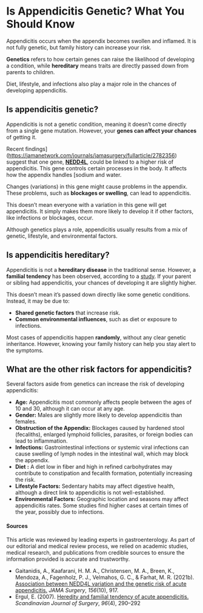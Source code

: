# Is Appendicitis Genetic? What You Should Know

Appendicitis occurs when the appendix becomes swollen and inflamed. It is not fully genetic, but family history can increase your risk.

**Genetics** refers to how certain genes can raise the likelihood of developing a condition, while **hereditary** means traits are directly passed down from parents to children.

Diet, lifestyle, and infections also play a major role in the chances of developing appendicitis.

## Is appendicitis genetic?

Appendicitis is not a genetic condition, meaning it doesn’t come directly from a single gene mutation. However, your **genes can affect your chances** of getting it.

Recent findings](https://jamanetwork.com/journals/jamasurgery/fullarticle/2782356) suggest that one gene, [**NEDD4L**](https://en.wikipedia.org/wiki/NEDD4L), could be linked to a higher risk of appendicitis. This gene controls certain processes in the body. It affects how the appendix handles [sodium and water.

Changes (variations) in this gene might cause problems in the appendix. These problems, such as **blockages or swelling**, can lead to appendicitis.

This doesn’t mean everyone with a variation in this gene will get appendicitis. It simply makes them more likely to develop it if other factors, like infections or blockages, occur.

Although genetics plays a role, appendicitis usually results from a mix of genetic, lifestyle, and environmental factors.

## Is appendicitis hereditary?

Appendicitis is not a **hereditary disease** in the traditional sense. However, a **familial tendency** has been observed, according to a [study](https://journals.sagepub.com/doi/pdf/10.1177/145749690709600405). If your parent or sibling had appendicitis, your chances of developing it are slightly higher.

This doesn’t mean it’s passed down directly like some genetic conditions. Instead, it may be due to:

- **Shared genetic factors** that increase risk.
- **Common environmental influences**, such as diet or exposure to infections.

Most cases of appendicitis happen **randomly**, without any clear genetic inheritance. However, knowing your family history can help you stay alert to the symptoms.

## What are the other risk factors for appendicitis?

Several factors aside from genetics can increase the risk of developing appendicitis:

- **Age:** Appendicitis most commonly affects people between the ages of 10 and 30, although it can occur at any age.
- **Gender:** Males are slightly more likely to develop appendicitis than females.
- **Obstruction of the Appendix:** Blockages caused by hardened stool (fecaliths), enlarged lymphoid follicles, parasites, or foreign bodies can lead to inflammation.
- **Infections:** Gastrointestinal infections or systemic viral infections can cause swelling of lymph nodes in the intestinal wall, which may block the appendix.
- **Diet** **:** A diet low in fiber and high in refined carbohydrates may contribute to constipation and fecalith formation, potentially increasing the risk.
- **Lifestyle Factors:** Sedentary habits may affect digestive health, although a direct link to appendicitis is not well-established.
- **Environmental Factors:** Geographic location and seasons may affect appendicitis rates. Some studies find higher cases at certain times of the year, possibly due to infections.

#### Sources

This article was reviewed by leading experts in gastroenterology. As part of our editorial and medical review process, we relied on academic studies, medical research, and publications from credible sources to ensure the information provided is accurate and trustworthy.

- Gaitanidis, A., Kaafarani, H. M. A., Christensen, M. A., Breen, K., Mendoza, A., Fagenholz, P. J., Velmahos, G. C., & Farhat, M. R. (2021b). [Association between NEDD4L variation and the genetic risk of acute appendicitis.](https://jamanetwork.com/journals/jamasurgery/fullarticle/2782356) _JAMA Surgery_, _156_(10), 917.
- Ergul, E. (2007). [Heredity and familial tendency of acute appendicitis.](https://journals.sagepub.com/doi/pdf/10.1177/145749690709600405) _Scandinavian Journal of Surgery_, _96_(4), 290–292